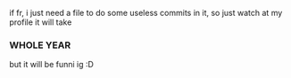 if fr, i just need a file to do some useless commits in it, so just watch at my profile
it will take
### WHOLE YEAR
but it will be funni ig :D
